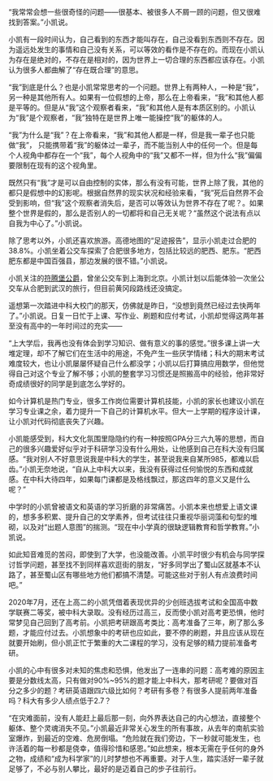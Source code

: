 “我常常会想一些很奇怪的问题——很基本、被很多人不屑一顾的问题，但又很难找到答案。”小凯说。

小凯有一段时间认为，自己看到的东西才能叫存在，自己没看到东西则不存在。因为遥远处发生的事情和自己没有关系，可以等效的看作是不存在的。而现在小凯认为存在是绝对的，不存在是相对的，因为世界上一切合理的东西都应该存在。小凯认为很多人都曲解了“存在既合理”的意思。

“我”到底是什么？也是小凯常常思考的一个问题。世界上有两种人，一种是“我”，另一种是其他所有人。如果有一位假想的上帝，那么在上帝看来，“我”和其他人都是平等的。但是从“我”这个观察者看来，“我”和其他人是有本质区别的。小凯认为“我”是个观察者，“我”独特在是世界上唯一能操控“我”的躯体的人。

“我”为什么是“我”？在上帝看来，“我”和其他人都是一样，但是我一辈子也只能做“我”， 只能携带着“我”的躯体过一辈子，而不能当别人中的任何一个。但是每个人视角中都存在一个“我”，每个人视角中的“我”又都不一样，但为什么“我”偏偏要限制在现有的这个视角里。

既然只有“我”才是可以自由控制的实体，那么有没有可能，世界上除了我，其他的都只是假想中的幻影呢。根据自然界的现实状况和经验来看，“我”死后自然界不会受到影响，但“我”这个观察者消失后，是否可以等效认为世界不存在了呢？。如果整个世界是假的，那么是否别人的一切都将和自己无关呢？“虽然这个说法有点以自我为中心了。”小凯说。

除了思考以外，小凯还喜欢旅游。高德地图的“足迹报告”，显示小凯走过合肥的38.8%。小凯坐着公交车探索了合肥很多地方，包括比较远的肥西、肥东。“肥西肥东都是中国百强县，那边发展的很不错。”小凯说。

小凯关注的[符腾堡公爵](https://www.bilibili.com/video/BV1mq4y177M9)，曾坐公交车到上海到北京。小凯计划以后能体验一次坐公交车从合肥到武汉的旅行，但目前黄冈段路线还没搞定。

遥想第一次踏进中科大校门的那天，仿佛就是昨日，“没想到竟然已经过去快两年了。”小凯说。日复一日忙于上课、写作业、刷题和应付考试，小凯却觉得这两年甚至没有高中的一年时间过的充实——

“上大学后，我再也没有体会到学习知识、做有意义的事的感觉。”很多课上讲一大堆定理，却不了解它们在生活中的用途，不免产生一些厌学情绪；科大的期末考试难度较大，也让小凯屡屡怀疑自己什么都没学；小凯以后打算搞应用数学，但他觉得自己对这个专业了解不够；小凯的整套学习习惯还是照搬高中的经验，他非常好奇成绩很好的同学是到底怎么学好的。

如今计算机是热门专业，很多工作岗位需要计算机技能，小凯的家长也建议小凯在学习专业课之余，着力提升一下自己的计算机水平。但大一上学期的程序设计课，让小凯对代码彻底丧失了兴趣。

小凯能感受到，科大文化氛围里隐隐约约有一种按照GPA分三六九等的思想，而自己的很多兴趣爱好似乎对于科研学习没有什么用处，让他感到自己在科大没有归属感。“我对别人不好意思说我是中科大的学生，甚至说我来自某所985，都难以启齿。”小凯无奈地说，“自从上中科大以来，我没有获得过任何愉悦的东西和成就感。在中科大待四年，如果每门课都是及格线飘过，那这四年的意义又是什么呢？”

中学时的小凯曾被语文和英语的学习折磨的非常痛苦。小凯本来也想爱上语文课的，想多多积累、提升自己的文学素养，但考试往往只重视华丽词藻和句型的堆砌，以及对“出题人意图”的揣测。“现在中小学真的很缺逻辑教育和哲学教育。”小凯说。

如此知音难觅的苦闷，即使到了大学，也没能改善。小凯平时很少有机会与同学探讨哲学问题，甚至找不到同样喜欢逛街的朋友，“好多同学出了蜀山区就基本不认路了，甚至蜀山区有哪些地方他们都搞不清楚。可能这些对于别人有点浪费时间吧。”

2020年7月，还在上高二的小凯凭借着表现优异的少创班选拔考试和全国高中数学联赛二等奖，被中科大录取。没有经历过高三，反而使小凯对高考更恐惧，他时常梦见自己回到了高考前。小凯把考研跟高考类比：高考准备了三年，刷了那么多题，才能应付过去。小凯想象中的考研也应如此，要不停的刷题，并且应该从现在就要开始刷，但小凯正忙于繁重的大二课程的学习，没有足够的精力提前准备考研。

小凯的心中有很多对未知的焦虑和恐惧，他发出了一连串的问题：高考难的原因主要是分数线太高，只有做对90%~95%的题才能上中科大，那考研呢？要做对百分之多少的题？考研英语跟四六级比如何？考研有多卷？有很多人提前两年准备吗？科大有多少人绩点低于2.7？

“在灾难面前，没有人能赶上最后那一刻，向外界表达自己的内心想法，直接整个躯体、整个灵魂消失不见。”小凯最近非常关心发生的所有事故，从去年的南航实验室爆炸，到最近的空难、危房倒塌。“危险就在我们旁边，下一秒就可能发生，也许活着的每一秒都是侥幸，值得珍惜和感恩。”如此想来，根本无需在乎任何的身外之物，成绩和“成为科学家”的儿时梦想也不再重要。对于人生，踏实活好一辈子就足够了，不必与别人攀比，最好的是迈着自己的步子往前行。

